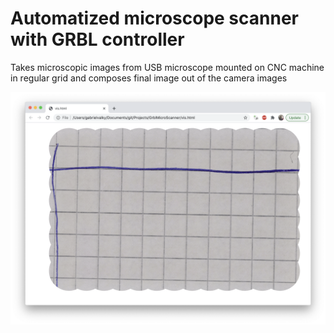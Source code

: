 Automatized microscope scanner with GRBL controller
===========

Takes microscopic images from USB microscope mounted on CNC machine in regular grid and composes final image out of the camera images


![Readme](readme.png)